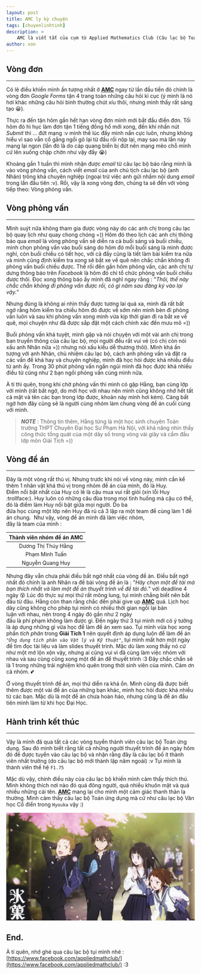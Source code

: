 ```yaml
---
layout: post
title: AMC ly kỳ chuyện
tags: [chuyenlinhtinh]
description: >
    AMC là viết tắt của cụm từ Applied Mathematics Club (Câu lạc bộ Toán ứng dụng)
author: von
---
```

## Vòng đơn
---
Có lẽ điều khiến mình ấn tượng nhất ở [**AMC**](https://www.facebook.com/appliedmathclub/) ngay từ lần đầu tiền đó chính là vòng đơn _Google Forms_ tận 4 trang toàn những câu hỏi kì cục (ý mình là nó hơi khác những câu hỏi bình thường chút xíu thôi, nhưng mình thấy rất sáng tạo :grinning:).

Thực ra đến tận hôm gần hết hạn vòng đơn mình mới bắt đầu điền đơn. Tối hôm đó hì hục làm đơn tận 1 tiếng đồng hồ mới xong, đến khi nhấn nút _Submit_ thì ... đứt mạng :v mình thề lúc đấy mình nẩn cực luôn, nhưng không hiểu vì sao vẫn cố gắng ngồi gõ lại từ đầu rồi nộp lại, may sao mà lần này mạng lại ngon (lần đó là do cáp quang biển bị đứt nên mạng mẽo chỗ mình cứ lên xuống chập chờn như vậy đấy :sob:)

Khoảng gần 1 tuần thì mình nhận được _email_ từ câu lạc bộ báo rằng mình là vào vòng phỏng vấn, cách viết _email_ của anh chủ tịch câu lạc bộ (anh Nhân) trông khá chuyên nghiệp (ngoại trừ việc anh gửi nhầm nội dung _email_ trong lần đầu tiên :v). Rồi, vậy là xong vòng đơn, chúng ta sẽ đến với vòng tiếp theo: Vòng phỏng vấn.
## Vòng phỏng vấn
---
Mình suýt nữa không tham gia được vòng này do các anh chị trong câu lạc bộ quay lịch như quay chong chóng =)) Hôm đó theo lịch các anh chị thông báo qua _email_ là vòng phỏng vấn sẽ diễn ra cả buổi sáng và buổi chiều, mình chọn phỏng vấn vào buổi sáng do hôm đó mỗi buổi sáng là mình được nghỉ, còn buổi chiều có tiết học, với cả đấy cũng là tiết làm bài kiểm tra nữa và mình cũng định kiểm tra xong sẽ bắt xe về quê nên chắc chắn không đi phỏng vấn buổi chiều được. Thế rồi đến gần hôm phỏng vấn, các anh chị tự dưng thông báo trên _Facebook_ là hôm đó chỉ tổ chức phỏng vấn buổi chiều được thôi. Đọc xong thông báo ấy mình đã nghĩ ngay rằng : "*Thôi, thế này chắc chắn không đi phỏng vấn được rồi, có gì năm sau đăng ký vào lại vậy.*"

Nhưng đúng là không ai nhìn thấy được tương lai quá xa, mình đã rất bất ngờ rằng hôm kiểm tra chiều hôm đó được về sớm nên mình bèn đi phỏng vấn luôn và sau khi phỏng vấn xong mình vừa kịp thời gian đi ra bắt xe về quê, mọi chuyện như đã được sắp đặt một cách chính xác đến mưu mô =))

Buổi phỏng vấn khá tuyệt, mình gặp và nói chuyện với một vài anh chị trong ban truyền thông của câu lạc bộ, mọi người đều rất vui vẻ (có chị còn nói xấu anh Nhân nữa =)) nhưng nói xấu kiểu dễ thương thôi). Mình khá ấn tượng với anh Nhân, chủ nhiệm câu lạc bộ, cách anh phỏng vấn và đặt ra các vấn đề khá hay và chuyên nghiệp, mình đã học hỏi được khá nhiều điều từ anh ấy. Trong 30 phút phỏng vấn ngắn ngủi mình đã học được khá nhiều điều từ cũng như 2 bạn ngồi phỏng vấn cùng mình nữa. 

À tí thì quên, trong khi chờ phỏng vấn thì mình có gặp Hằng, bạn cùng lớp với mình (rất bất ngờ, do mới học với nhau nên mình cũng không nhớ hết tất cả mặt và tên các bạn trong lớp được, khoản này mình hơi kém). Càng bất ngờ hơn đây cũng sẽ là người cùng nhóm làm chung vòng đề án cuối cùng với mình.

  > ___NOTE___ : Thông tin thêm, Hằng từng là một học sinh chuyên Toán trường THPT Chuyên Đại học Sư Phạm Hà Nội, với khả năng nhìn thấy công thức tổng quát của một dãy số trong vòng vài giây và cầm đầu lớp môn Giải Tích =))

## Vòng đề án
---
Đây là một vòng rất thú vị.
Nhưng trước khi nói về vòng này, mình cần kể thêm 1 nhân vật khá thú vị trong nhóm đề án của mình, đó là Huy. 
Điểm nổi bật nhất của Huy có lẽ là cậu mua vui rất giỏi (xin lỗi Huy :trollface:). 
Huy luôn có những câu đùa trong mọi tình huống mà cậu có thể, đó là điểm làm Huy nổi bật giữa mọi người.
Do ba đứa học cùng một lớp nên Huy đã rủ cả 3 lập ra một team để cùng làm 1 đề án chung. 
Như vậy, vòng đề án mình đã làm việc nhóm, đây là team của mình :

|Thành viên nhóm đề án AMC|
|:-------:|
|Dương Thị Thúy Hằng|
|Phạm Minh Tuấn|
|Nguyễn Quang Huy|

Nhưng đây vẫn chưa phải điều bất ngờ nhất của vòng đề án. Điều bất ngờ nhất đó chính là anh Nhân ra đề bài vòng đề án là : "*Hãy chọn một đề tài mà bạn thích nhất và làm một đề án thuyết trình về đề tài đó.*" với deadline 4 ngày :dizzy_face: Lúc đó thực sự mọi thứ rất mông lung, tụi mình chẳng biết nên bắt đầu từ đâu. Hằng còn than rằng chắc đến phải give up [**AMC**](https://www.facebook.com/appliedmathclub/) quá. 
Lịch học dày cũng không cho phép tụi mình có nhiều thời gian ngồi lại bàn luận với nhau, nên trong 4 ngày đó gần như 2 ngày đầu là phí phạm không làm được gì. Đến ngày thứ 3 tụi mình mới có ý tưởng là áp dụng những gì vừa học để làm đề án xem sao. Tụi mình vừa học xong phần *tích phân* trong **Giải Tích 1** nên quyết định áp dụng luôn để làm đề án *```"Ứng dụng tích phân vào Vật lý và Kỹ thuật"```*, tụi mình mất hơn một ngày để tìm đọc tài liệu và làm slides thuyết trình. Mặc dù làm xong thấy nó cứ như một mớ lộn xộn vậy, nhưng ai cũng vui vì đã cùng làm việc nhóm với nhau và sau cùng cũng xong một đề án để thuyết trình :3 Đây chắc chắn sẽ là 1 trong những trải nghiệm khó quên trong thời sinh viên của mình. Cảm ơn cả nhóm. :two_hearts:

Ở vòng thuyết trình đề án, mọi thứ diễn ra khá ổn. Mình cũng đã được biết thêm được một vài đề án của những bạn khác, mình học hỏi được khá nhiều từ các bạn. Mặc dù là một đề án chưa hoàn hảo, nhưng cũng là đề án đầu tiên mình làm từ khi học Đại Học.

## Hành trình kết thúc
---
Vậy là mình đã qua tất cả các vòng tuyển thành viên câu lạc bộ Toán ứng dụng. Sau đó minh biết rằng tất cả những người thuyết trình đề án ngày hôm đó đề được tuyển vào câu lạc bộ và nhận rằng đây là câu lạc bố ít thành viên nhất trường (do câu lạc bộ mới thành lập năm ngoái) :v Tụi mình là thành viên thế hệ ```F1.75```

Mặc dù vậy, chính điều này của câu lạc bộ khiến mình cảm thấy thích thú. Mình không thích nơi nào đó quá đông người, quá nhiều khuôn mặt và quá nhiều những cái tên. [**AMC**](https://www.facebook.com/appliedmathclub/) mang lại cho mình một cảm giác thanh thản lạ thường. Mình cảm thấy câu lạc bộ Toán ứng dụng mà cứ như câu lạc bộ Văn học Cổ điển trong ```Hyouka``` vậy :)

![Hyouka](/assets/img/hyouka-1.jpg)

End.
---
À tí quên, nhớ ghé qua câu lạc bộ tụi mình nhé : [https://www.facebook.com/appliedmathclub/](https://www.facebook.com/appliedmathclub/) :3

